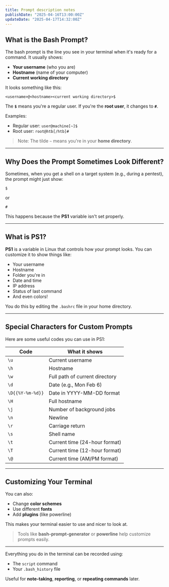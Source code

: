 ```yaml
---
title: Prompt description notes
publishDate: "2025-04-16T13:00:00Z"
updateDate: "2025-04-17T14:32:00Z"
---
```



## What is the Bash Prompt?

The bash prompt is the line you see in your terminal when it's ready for a command. It usually shows:

- **Your username** (who you are)
- **Hostname** (name of your computer)
- **Current working directory**

It looks something like this:
```
<username>@<hostname><current working directory>$
```

The **`$`** means you're a regular user. If you're the **root user**, it changes to **`#`**.

Examples:
- Regular user: `user@machine[~]$`
- Root user: `root@htb[/htb]#`

> Note: The tilde `~` means you're in your **home directory**.

---

## Why Does the Prompt Sometimes Look Different?

Sometimes, when you get a shell on a target system (e.g., during a pentest), the prompt might just show:
```
$
```
or
```
#
```
This happens because the **PS1** variable isn't set properly.

---

##  What is PS1?

**PS1** is a variable in Linux that controls how your prompt looks. You can customize it to show things like:

- Your username
- Hostname
- Folder you're in
- Date and time
- IP address
- Status of last command
- And even colors!

You do this by editing the `.bashrc` file in your home directory.

---

## Special Characters for Custom Prompts

Here are some useful codes you can use in PS1:

| Code         | What it shows                   |
|--------------|----------------------------------|
| `\u`         | Current username                 |
| `\h`         | Hostname                         |
| `\w`         | Full path of current directory   |
| `\d`         | Date (e.g., Mon Feb 6)           |
| `\D{{%Y-%m-%d}}` | Date in YYYY-MM-DD format     |
| `\H`         | Full hostname                    |
| `\j`         | Number of background jobs        |
| `\n`         | Newline                          |
| `\r`         | Carriage return                  |
| `\s`         | Shell name                       |
| `\t`         | Current time (24-hour format)    |
| `\T`         | Current time (12-hour format)    |
| `\@`         | Current time (AM/PM format)      |

---

## Customizing Your Terminal

You can also:

- Change **color schemes**
- Use different **fonts**
- Add **plugins** (like powerline)

This makes your terminal easier to use and nicer to look at.

> Tools like **bash-prompt-generator** or **powerline** help customize prompts easily.

---


Everything you do in the terminal can be recorded using:
- The `script` command
- Your `.bash_history` file

Useful for **note-taking**, **reporting**, or **repeating commands** later.

